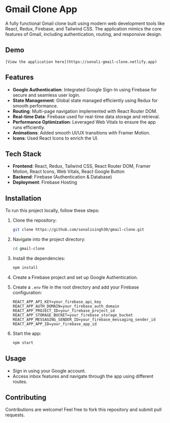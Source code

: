 # Gmail Clone App

A fully functional Gmail clone built using modern web development tools like React, Redux, Firebase, and Tailwind CSS. The application mimics the core features of Gmail, including authentication, routing, and responsive design.

## Demo
    [View the application here](https://sonali-gmail-clone.netlify.app)


## Features

- **Google Authentication**: Integrated Google Sign-In using Firebase for secure and seamless user login.
- **State Management**: Global state managed efficiently using Redux for smooth performance.
- **Routing**: Multi-page navigation implemented with React Router DOM.
- **Real-time Data**: Firebase used for real-time data storage and retrieval.
- **Performance Optimization**: Leveraged Web Vitals to ensure the app runs efficiently.
- **Animations**: Added smooth UI/UX transitions with Framer Motion.
- **Icons**: Used React Icons to enrich the UI.

## Tech Stack

- **Frontend**: React, Redux, Tailwind CSS, React Router DOM, Framer Motion, React Icons, Web Vitals, React Google Button
- **Backend**: Firebase (Authentication & Database)
- **Deployment**: Firebase Hosting

## Installation

To run this project locally, follow these steps:

1. Clone the repository:
    ```bash
    git clone https://github.com/sonalisingh30/gmail-clone.git
    ```

2. Navigate into the project directory:
    ```bash
    cd gmail-clone
    ```

3. Install the dependencies:
    ```bash
    npm install
    ```

4. Create a Firebase project and set up Google Authentication.

5. Create a `.env` file in the root directory and add your Firebase configuration:

    ```env
    REACT_APP_API_KEY=your_firebase_api_key
    REACT_APP_AUTH_DOMAIN=your_firebase_auth_domain
    REACT_APP_PROJECT_ID=your_firebase_project_id
    REACT_APP_STORAGE_BUCKET=your_firebase_storage_bucket
    REACT_APP_MESSAGING_SENDER_ID=your_firebase_messaging_sender_id
    REACT_APP_APP_ID=your_firebase_app_id
    ```

6. Start the app:
    ```bash
    npm start
    ```


## Usage

- Sign in using your Google account.
- Access inbox features and navigate through the app using different routes.

## Contributing

Contributions are welcome! Feel free to fork this repository and submit pull requests.


